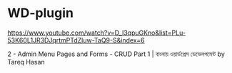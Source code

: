 # WD-plugin

https://www.youtube.com/watch?v=D_I3qpuGKno&list=PLu-53K60L1JR3DJqrtmPTdZluw-TaQ9-S&index=6

2 - Admin Menu Pages and Forms - CRUD Part 1 | বাংলায় ওয়ার্ডপ্রেস ডেভেলপমেন্ট by Tareq Hasan

